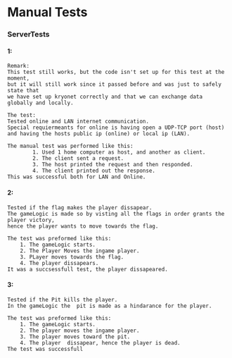 # Manual Tests
### ServerTests
#### 1:
    Remark:
    This test still works, but the code isn't set up for this test at the moment,
    but it will still work since it passed before and was just to safely state that
    we have set up kryonet correctly and that we can exchange data globally and locally.
    
    The test:
    Tested online and LAN internet communication.
    Special requiermeants for online is having open a UDP-TCP port (host)
    and having the hosts public ip (online) or local ip (LAN).
    
    The manual test was performed like this: 
            1. Used 1 home computer as host, and another as client. 
            2. The client sent a request. 
            3. The host printed the request and then responded. 
            4. The client printed out the response. 
    This was successful both for LAN and Online.
    
#### 2:
    Tested if the flag makes the player dissapear.
    The gameLogic is made so by visting all the flags in order grants the player victory, 
    hence the player wants to move towards the flag.
    
    The test was preformed like this:
        1. The gameLogic starts.
        2. The Player Moves the ingame player.
        3. PLayer moves towards the flag.
        4. The player dissapears.
    It was a succsessfull test, the player dissapeared.

#### 3:
    Tested if the Pit kills the player.
    In the gameLogic the  pit is made as a hindarance for the player.
    
    The test was preformed like this:
        1. The gameLogic starts.
        2. The player moves the ingame player.
        3. The player moves toward the pit.
        4. The player  dissapear, hence the player is dead.
    The test was successfull
